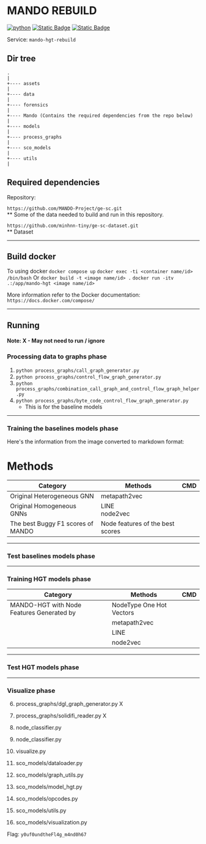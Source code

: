# MANDO REBUILD

[![python](https://img.shields.io/badge/python-3.10.12-blue)](https://www.python.org/)
[![Static Badge](https://img.shields.io/badge/Ubuntu-22.04-orange)](https://releases.ubuntu.com/jammy/)
[![Static Badge](https://img.shields.io/badge/Docker-latest-teal)](https://docker.com/)

Service: `mando-hgt-rebuild`

## Dir tree

```
.
|
+---- assets
|
+---- data
|
+---- forensics
|
+---- Mando (Contains the required dependencies from the repo below)
|
+---- models
|
+---- process_graphs
|
+---- sco_models
|
+---- utils
|

```

## Required dependencies

Repository:

`https://github.com/MANDO-Project/ge-sc.git`
\
\*\* Some of the data needed to build and run in this repository.

`https://github.com/minhnn-tiny/ge-sc-dataset.git`
\
\*\* Dataset

---

## Build docker

To using docker
`docker compose up`
`docker exec -ti <container name/id> /bin/bash`
Or
`docker build -t <image name/id> .`
`docker run -itv .:/app/mando-hgt <image name/id>`

More information refer to the Docker documentation:
`https://docs.docker.com/compose/`

---

## Running

#### Note: X - May not need to run / ignore

### Processing data to graphs phase

1. `python process_graphs/call_graph_generator.py`
2. `python process_graphs/control_flow_graph_generator.py`
3. `python process_graphs/combination_call_graph_and_control_flow_graph_helper.py`
4. `python process_graphs/byte_code_control_flow_graph_generator.py`
   - This is for the baseline models

---

### Training the baselines models phase

Here's the information from the image converted to markdown format:

# Methods

| Category                          | Methods                          | CMD |
| --------------------------------- | -------------------------------- | --- |
| Original Heterogeneous GNN        | metapath2vec                     |     |
| Original Homogeneous GNNs         | LINE <br> node2vec               |     |
| The best Buggy F1 scores of MANDO | Node features of the best scores |     |

---

### Test baselines models phase

---

### Training HGT models phase

| Category                                  | Methods                  | CMD |
| ----------------------------------------- | ------------------------ | --- |
| MANDO-HGT with Node Features Generated by | NodeType One Hot Vectors |     |
|                                           | metapath2vec             |     |
|                                           | LINE                     |     |
|                                           | node2vec                 |     |

---

### Test HGT models phase

---

### Visualize phase

6. process_graphs/dgl_graph_generator.py X
7. process_graphs/solidifi_reader.py X

8. node_classifier.py
9. node_classifier.py
10. visualize.py

11. sco_models/dataloader.py
12. sco_models/graph_utils.py
13. sco_models/model_hgt.py
14. sco_models/opcodes.py
15. sco_models/utils.py
16. sco_models/visualization.py


Flag: `y0uf0undtheFl4g_m4nd0h67`
